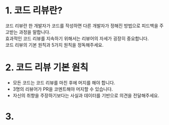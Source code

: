 # 1. 코드 리뷰란?


코드 리뷰란 한 개발자가 코드를 작성하면 다른 개발자가 정해진 방법으로 피드백을 주고받는 과정을 말합니다. <br>
효과적인 코드 리뷰를 지속하기 위해서는 리뷰어의 자세가 굉장히 중요합니다. <br>
코드 리뷰의 기본 원칙과 5가지 원칙을 정독해주세요.


# 2. 코드 리뷰 기본 원칙


- 모든 코드는 코드 리뷰를 마친 후에 머지를 해야 합니다.
- 3명의 리뷰어가 PR을 코멘트해야 머지할 수 있습니다.
- 자신의 취향을 주장하기보다는 사실과 데이터를 기반으로 의견을 전달해주세요.


# 3. 
